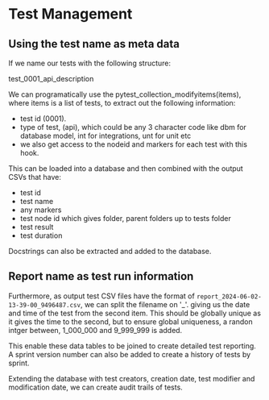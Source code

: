 # Test Management

## Using the test name as meta data

If we name our tests with the following structure:

test_0001_api_description

We can programatically use the pytest_collection_modifyitems(items), where items is a list of tests, to extract out the following information:

- test id (0001).
- type of test, (api), which could be any 3 character code like dbm for database model, int for integrations, unt for unit etc
- we also get access to the nodeid and markers for each test with this hook.

This can be loaded into a database and then combined with the output CSVs that have:

- test id
- test name
-  any markers
- test node id which gives folder, parent folders up to tests folder
- test result
- test duration

Docstrings can also be extracted and added to the database.

##  Report name as test run information

Furthermore, as output test CSV files have the format of `report_2024-06-02-13-39-00_9496487.csv`, we can split the filename on '_'. giving us the date and time of the test  from the second item. This should be globally unique as it gives the time to the second, but to ensure global uniqueness, a randon intger between, 1_000_000 and 9_999_999 is added.

This enable these data tables to be joined to create detailed test reporting. A sprint version number can also be added to create a history of tests by sprint.

Extending the database with test creators, creation date, test modifier and modification date, we can create audit trails of tests.

<br>

